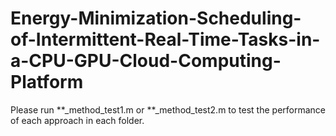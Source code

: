 # Energy-Minimization-Scheduling-of-Intermittent-Real-Time-Tasks-in-a-CPU-GPU-Cloud-Computing-Platform

Please run **_method_test1.m or **_method_test2.m to test the performance of each approach in each folder.
